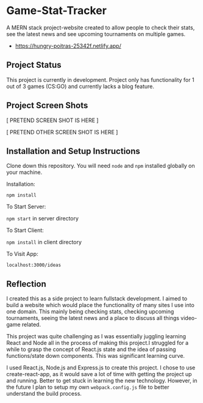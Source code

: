 # Game-Stat-Tracker
A MERN stack project-website created to allow people to check their stats, see the latest news and see upcoming tournaments on multiple games.
- https://hungry-poitras-25342f.netlify.app/


## Project Status

This project is currently in development. Project only has functionality for 1 out of 3 games (CS:GO) and currently lacks a blog feature.

## Project Screen Shots

[ PRETEND SCREEN SHOT IS HERE ]

[ PRETEND OTHER SCREEN SHOT IS HERE ]

## Installation and Setup Instructions

Clone down this repository. You will need `node` and `npm` installed globally on your machine.  

Installation:

`npm install`  

To Start Server:

`npm start` in server directory

To Start Client:

`npm install` in client directory

To Visit App:

`localhost:3000/ideas`  

## Reflection

I created this as a side project to learn fullstack development. I aimed to build a website which would place the functionality of many sites I use into one domain.
This mainly being checking stats, checking upcoming tournaments, seeing the latest news and a place to discuss all things video-game related.

This project was quite challenging as I was essentially juggling learning React and Node all in the process of making this project.I struggled for a while to 
grasp the concept of React.js state and the idea of passing functions/state down components. This was significant learning curve.

I used React.js, Node.js and Express.js to create this project. I chose to use create-react-app, as it would save a lot of time with getting the project up and 
running. Better to get stuck in learning the new technology. However, in the future I plan to setup my own `webpack.config.js` file to better understand the build
process.
